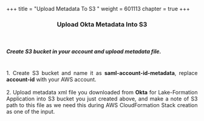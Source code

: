 +++
title = "Upload Metadata To S3 "
weight = 601113
chapter = true
+++

<center><h3>Upload Okta Metadata Into S3 </h3></center>

<div style="text-align: justify">

   <br/>
   <h5>Create S3 bucket in your account and upload metadata file.</h5>
   
   <br/> 
   1. Create S3 bucket and name it as <b>saml-account-id-metadata</b>, replace <b>account-id</b> with your AWS account.
   <br/><br/>
   2. Upload metadata xml file you downloaded from <b>Okta</b> for Lake-Formation Application into S3 bucket you just created above, and make a note of S3 path to this file 
   as we need this during AWS CloudFormation Stack creation as one of the input. 
   <br/>
   
   <br/>
   
   
   
</div>